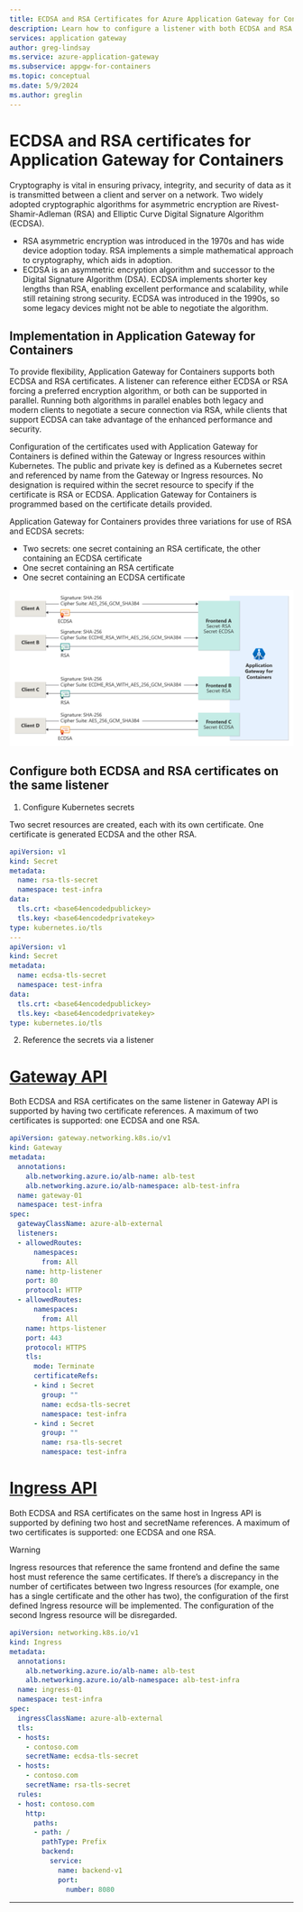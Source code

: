 ```yaml
---
title: ECDSA and RSA Certificates for Azure Application Gateway for Containers
description: Learn how to configure a listener with both ECDSA and RSA certificates for Azure Application Gateway for Containers.
services: application gateway
author: greg-lindsay
ms.service: azure-application-gateway
ms.subservice: appgw-for-containers
ms.topic: conceptual
ms.date: 5/9/2024
ms.author: greglin
---
```


# ECDSA and RSA certificates for Application Gateway for Containers

Cryptography is vital in ensuring privacy, integrity, and security of data as it is transmitted between a client and server on a network. Two widely adopted cryptographic algorithms for asymmetric encryption are Rivest-Shamir-Adleman (RSA) and Elliptic Curve Digital Signature Algorithm (ECDSA).

- RSA asymmetric encryption was introduced in the 1970s and has wide device adoption today. RSA implements a simple mathematical approach to cryptography, which aids in adoption. 
- ECDSA is an asymmetric encryption algorithm and successor to the Digital Signature Algorithm (DSA). ECDSA implements shorter key lengths than RSA, enabling excellent performance and scalability, while still retaining strong security. ECDSA was introduced in the 1990s, so some legacy devices might not be able to negotiate the algorithm.

## Implementation in Application Gateway for Containers

To provide flexibility, Application Gateway for Containers supports both ECDSA and RSA certificates. A listener can reference either ECDSA or RSA forcing a preferred encryption algorithm, or both can be supported in parallel. Running both algorithms in parallel enables both legacy and modern clients to negotiate a secure connection via RSA, while clients that support ECDSA can take advantage of the enhanced performance and security.

Configuration of the certificates used with Application Gateway for Containers is defined within the Gateway or Ingress resources within Kubernetes. The public and private key is defined as a Kubernetes secret and referenced by name from the Gateway or Ingress resources. No designation is required within the secret resource to specify if the certificate is RSA or ECDSA. Application Gateway for Containers is programmed based on the certificate details provided.

Application Gateway for Containers provides three variations for use of RSA and ECDSA secrets:

- Two secrets: one secret containing an RSA certificate, the other containing an ECDSA certificate
- One secret containing an RSA certificate
- One secret containing an ECDSA certificate

[![A diagram showing the Application Gateway for Containers with three variations of certificate configurations.](./media/ecdsa-rsa-certificates/ecdsa-rsa-certificates.png)](./media/ecdsa-rsa-certificates/ecdsa-rsa-certificates.png#lightbox)

## Configure both ECDSA and RSA certificates on the same listener

1. Configure Kubernetes secrets

Two secret resources are created, each with its own certificate. One certificate is generated ECDSA and the other RSA.

```yaml
apiVersion: v1
kind: Secret
metadata:
  name: rsa-tls-secret
  namespace: test-infra
data:
  tls.crt: <base64encodedpublickey>
  tls.key: <base64encodedprivatekey>
type: kubernetes.io/tls
---
apiVersion: v1
kind: Secret
metadata:
  name: ecdsa-tls-secret
  namespace: test-infra
data:
  tls.crt: <base64encodedpublickey>
  tls.key: <base64encodedprivatekey>
type: kubernetes.io/tls
```

2. Reference the secrets via a listener

# [Gateway API](#tab/tls-policy-gateway-api)

Both ECDSA and RSA certificates on the same listener in Gateway API is supported by having two certificate references. A maximum of two certificates is supported: one ECDSA and one RSA.

```yaml
apiVersion: gateway.networking.k8s.io/v1
kind: Gateway
metadata:
  annotations:
    alb.networking.azure.io/alb-name: alb-test
    alb.networking.azure.io/alb-namespace: alb-test-infra
  name: gateway-01
  namespace: test-infra
spec:
  gatewayClassName: azure-alb-external
  listeners:
  - allowedRoutes:
      namespaces:
        from: All
    name: http-listener
    port: 80
    protocol: HTTP
  - allowedRoutes:
      namespaces:
        from: All
    name: https-listener
    port: 443
    protocol: HTTPS
    tls:
      mode: Terminate
      certificateRefs:
      - kind : Secret
        group: ""
        name: ecdsa-tls-secret
        namespace: test-infra
      - kind : Secret
        group: ""
        name: rsa-tls-secret
        namespace: test-infra
```

# [Ingress API](#tab/tls-policy-ingress-api)

Both ECDSA and RSA certificates on the same host in Ingress API is supported by defining two host and secretName references. A maximum of two certificates is supported: one ECDSA and one RSA.

>[!Warning]
>Ingress resources that reference the same frontend and define the same host must reference the same certificates. If there’s a discrepancy in the number of certificates between two Ingress resources (for example, one has a single certificate and the other has two), the configuration of the first defined Ingress resource will be implemented. The configuration of the second Ingress resource will be disregarded.

```yaml
apiVersion: networking.k8s.io/v1
kind: Ingress
metadata:
  annotations:
    alb.networking.azure.io/alb-name: alb-test
    alb.networking.azure.io/alb-namespace: alb-test-infra
  name: ingress-01
  namespace: test-infra
spec:
  ingressClassName: azure-alb-external
  tls:
  - hosts:
    - contoso.com
    secretName: ecdsa-tls-secret
  - hosts:
    - contoso.com
    secretName: rsa-tls-secret
  rules:
  - host: contoso.com
    http:
      paths:
      - path: /
        pathType: Prefix
        backend:
          service:
            name: backend-v1
            port:
              number: 8080
```

---
